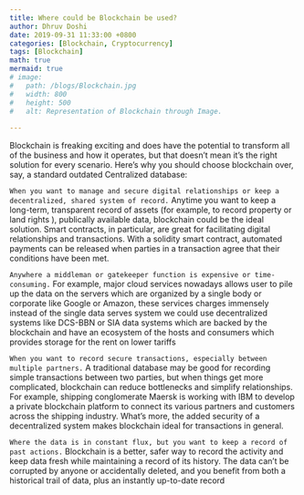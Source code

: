 ```yaml
---
title: Where could be Blockchain be used?
author: Dhruv Doshi
date: 2019-09-31 11:33:00 +0800
categories: [Blockchain, Cryptocurrency]
tags: [Blockchain]
math: true
mermaid: true
# image:
#   path: /blogs/Blockchain.jpg
#   width: 800
#   height: 500
#   alt: Representation of Blockchain through Image.
  
---
```


Blockchain is freaking exciting and does have the potential to transform all of the business and how it operates, but that doesn’t mean it’s the right solution for every scenario. Here’s why you should choose blockchain  over, say, a standard outdated Centralized database:


`When you want to manage and secure digital relationships or keep a decentralized, shared system of record.` Anytime you want to keep a long-term, transparent record of assets (for example, to record property or land rights ), publically available data, blockchain could be the ideal solution. Smart contracts, in particular, are great for facilitating digital relationships and transactions. With a solidity smart contract, automated payments can be released when parties in a  transaction agree that their conditions have been met.

`Anywhere a middleman or gatekeeper function is expensive or time-consuming.` For  example, major cloud services nowadays allows user to pile up the data on the servers which are organized by a single body or corporate like Google or Amazon, these services charges immensely instead of the single data serves system we could use decentralized systems like DCS-BBN or SIA data systems which are backed by the blockchain and have an ecosystem of the hosts and consumers which provides storage for the rent on lower tariffs


`When you want to record secure transactions, especially between multiple partners.` A  traditional database may be good for recording simple transactions between two parties, but when things get more complicated, blockchain can reduce bottlenecks and simplify relationships. For example, shipping conglomerate Maersk is working with IBM to develop a private blockchain platform to connect its various partners and customers across the shipping industry. What’s more, the added security of a decentralized system makes blockchain ideal for transactions in general.


`Where the data is in constant flux, but you want to keep a record of past actions.`  Blockchain is a better, safer way to record the activity and keep data fresh while maintaining a record of its history. The data can’t be  corrupted by anyone or accidentally deleted, and you benefit from both a  historical trail of data, plus an instantly up-to-date record 

